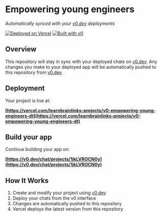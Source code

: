 # Empowering young engineers

*Automatically synced with your [v0.dev](https://v0.dev) deployments*

[![Deployed on Vercel](https://img.shields.io/badge/Deployed%20on-Vercel-black?style=for-the-badge&logo=vercel)](https://vercel.com/learnbrainlinks-projects/v0-empowering-young-engineers-dt)
[![Built with v0](https://img.shields.io/badge/Built%20with-v0.dev-black?style=for-the-badge)](https://v0.dev/chat/projects/1jkLVROCN0y)

## Overview

This repository will stay in sync with your deployed chats on [v0.dev](https://v0.dev).
Any changes you make to your deployed app will be automatically pushed to this repository from [v0.dev](https://v0.dev).

## Deployment

Your project is live at:

**[https://vercel.com/learnbrainlinks-projects/v0-empowering-young-engineers-dt](https://vercel.com/learnbrainlinks-projects/v0-empowering-young-engineers-dt)**

## Build your app

Continue building your app on:

**[https://v0.dev/chat/projects/1jkLVROCN0y](https://v0.dev/chat/projects/1jkLVROCN0y)**

## How It Works

1. Create and modify your project using [v0.dev](https://v0.dev)
2. Deploy your chats from the v0 interface
3. Changes are automatically pushed to this repository
4. Vercel deploys the latest version from this repository
